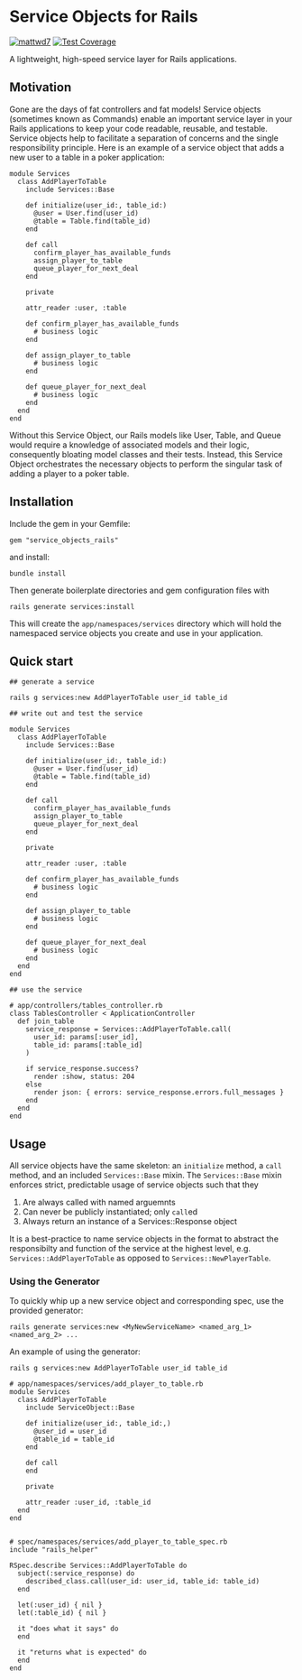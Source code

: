 # Service Objects for Rails

[![mattwd7](https://circleci.com/gh/mattwd7/service_objects_rails.svg?style=svg)](https://app.circleci.com/pipelines/github/mattwd7/service_objects_rails?filter=all)
[![Test Coverage](https://codecov.io/gh/mattwd7/service_objects_rails/graph/badge.svg)](https://codecov.io/gh/mattwd7/service_objects_rails)

A lightweight, high-speed service layer for Rails applications.

## Motivation
Gone are the days of fat controllers and fat models! Service objects (sometimes known as Commands) enable an important service layer in your Rails applications to keep your code readable, reusable, and testable. Service objects help to facilitate a separation of concerns and the single responsibility principle. Here is an example of a service object that adds a new user to a table in a poker application:

```
module Services
  class AddPlayerToTable
    include Services::Base

    def initialize(user_id:, table_id:)
      @user = User.find(user_id)
      @table = Table.find(table_id)
    end

    def call
      confirm_player_has_available_funds
      assign_player_to_table
      queue_player_for_next_deal
    end

    private

    attr_reader :user, :table

    def confirm_player_has_available_funds
      # business logic
    end

    def assign_player_to_table
      # business logic
    end

    def queue_player_for_next_deal
      # business logic
    end
  end
end
```
Without this Service Object, our Rails models like User, Table, and Queue would require a knowledge of associated models and their logic, consequently bloating model classes and their tests. Instead, this Service Object orchestrates the necessary objects to perform the singular task of adding a player to a poker table.

## Installation
Include the gem in your Gemfile:
```
gem "service_objects_rails"
```

and install:
```
bundle install
```

Then generate boilerplate directories and gem configuration files with
```
rails generate services:install
```

This will create the `app/namespaces/services` directory which will hold the namespaced service objects you create and use in your application.

## Quick start
```
## generate a service

rails g services:new AddPlayerToTable user_id table_id

## write out and test the service

module Services
  class AddPlayerToTable
    include Services::Base

    def initialize(user_id:, table_id:)
      @user = User.find(user_id)
      @table = Table.find(table_id)
    end

    def call
      confirm_player_has_available_funds
      assign_player_to_table
      queue_player_for_next_deal
    end

    private

    attr_reader :user, :table

    def confirm_player_has_available_funds
      # business logic
    end

    def assign_player_to_table
      # business logic
    end

    def queue_player_for_next_deal
      # business logic
    end
  end
end

## use the service

# app/controllers/tables_controller.rb
class TablesController < ApplicationController
  def join_table
    service_response = Services::AddPlayerToTable.call(
      user_id: params[:user_id],
      table_id: params[:table_id]
    )

    if service_response.success?
      render :show, status: 204
    else
      render json: { errors: service_response.errors.full_messages }
    end
  end
end
```

## Usage
All service objects have the same skeleton: an `initialize` method, a `call` method, and an included `Services::Base` mixin. The `Services::Base` mixin enforces strict, predictable usage of service objects such that they

1. Are always called with named arguemnts
1. Can never be publicly instantiated; only `call`ed
1. Always return an instance of a Services::Response object

It is a best-practice to name service objects in the format <ACTION><NOUN> to abstract the responsibilty and function of the service at the highest level, e.g. `Services::AddPlayerToTable` as opposed to `Services::NewPlayerTable`.

### Using the Generator
To quickly whip up a new service object and corresponding spec, use the provided generator:
```
rails generate services:new <MyNewServiceName> <named_arg_1> <named_arg_2> ...
```

An example of using the generator:
```
rails g services:new AddPlayerToTable user_id table_id

# app/namespaces/services/add_player_to_table.rb
module Services
  class AddPlayerToTable
    include ServiceObject::Base

    def initialize(user_id:, table_id:,)
      @user_id = user_id
      @table_id = table_id
    end

    def call
    end

    private

    attr_reader :user_id, :table_id
  end
end


# spec/namespaces/services/add_player_to_table_spec.rb
include "rails_helper"

RSpec.describe Services::AddPlayerToTable do
  subject(:service_response) do
    described_class.call(user_id: user_id, table_id: table_id)
  end

  let(:user_id) { nil }
  let(:table_id) { nil }

  it "does what it says" do
  end

  it "returns what is expected" do
  end
end
```
